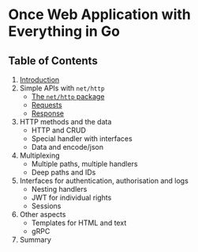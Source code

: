 # Once Web Application with Everything in Go

## Table of Contents

1. [Introduction](introduction/whoami.md)
2. Simple APIs with `net/http`
	* [The `net/http` package](nethttp/package.md)
	* [Requests](nethttp/requests.md)
	* [Response](nethttp/response.md)
3. HTTP methods and the data
	* HTTP and CRUD
	* Special handler with interfaces
	* Data and encode/json
4. Multiplexing
	* Multiple paths, multiple handlers
	* Deep paths and IDs
5. Interfaces for authentication, authorisation and logs
	* Nesting handlers
	* JWT for individual rights
	* Sessions
6. Other aspects
	* Templates for HTML and text
	* gRPC
7. Summary
